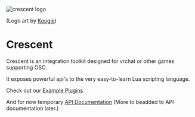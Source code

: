﻿
![crescent logo](https://xayr.gay/share/07-2023/crescent_logo_small.png)

(Logo art by [Kougie](https://spacevamps.tumblr.com/))
# Crescent 

Crescent is an integration toolkit designed for vrchat or other games supporting OSC. 

It exposes powerful api's to the very easy-to-learn Lua scripting language. 

Check out our [Example Plugins](https://github.com/XAYRGA/Crescent/tree/master/Crescent/Crescent-Docs)

And for now temporary [API Documentation](https://github.com/XAYRGA/Crescent/blob/master/Crescent/Crescent-Docs/api.txt) (More to beadded to API documentation later.)
 
